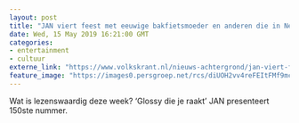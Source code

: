 ```yaml
---
layout: post
title: "JAN viert feest met eeuwige bakfietsmoeder en anderen die in Nederland het licht aansteken"
date: Wed, 15 May 2019 16:21:00 GMT
categories: 
- entertainment 
- cultuur 
externe_link: "https://www.volkskrant.nl/nieuws-achtergrond/jan-viert-feest-met-eeuwige-bakfietsmoeder-en-anderen-die-in-nederland-het-licht-aansteken~b4d3a214/"
feature_image: "https://images0.persgroep.net/rcs/diUOH2vv4reFEItFMf9mccfHFI4/diocontent/148435803/_focus/0.473568281938326/0.3203125/_fill/320/320?appId=93a17a8fd81db0de025c8abd1cca1279&quality=0.85"
---
```


Wat is lezenswaardig deze week? ‘Glossy die je raakt’ JAN presenteert 150ste nummer.
